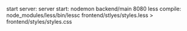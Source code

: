 start server: server start: nodemon backend/main 8080
less compile: node_modules/less/bin/lessc frontend/stlyes/styles.less > frontend/styles/styles.css

